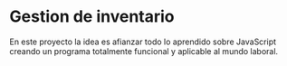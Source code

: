 # Gestion de inventario
 En este proyecto la idea es afianzar todo lo aprendido sobre JavaScript creando un programa totalmente funcional y aplicable al mundo laboral.
